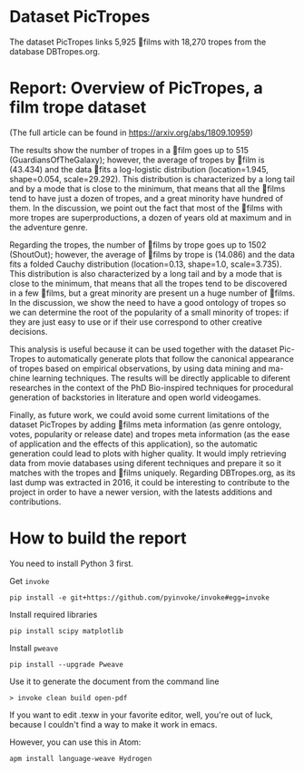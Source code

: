 # Dataset PicTropes

The dataset PicTropes links 5,925 films with 18,270 tropes from the database DBTropes.org.

# Report: Overview of PicTropes, a film trope dataset

(The full article can be found in https://arxiv.org/abs/1809.10959)

The results show the number of tropes in a film goes up to 515 (GuardiansOfTheGalaxy);
however, the average of tropes by film is (43.434) and the
data fits a log-logistic distribution (location=1.945, shape=0.054, scale=29.292).
This distribution is characterized by a long tail and by a mode that is close
to the minimum, that means that all the films tend to have just a dozen
of tropes, and a great minority have hundred of them. In the discussion,
we point out the fact that most of the films with more tropes are superproductions,
a dozen of years old at maximum and in the adventure genre.

Regarding the tropes, the number of films by trope goes up to 1502 (ShoutOut);
however, the average of films by trope is (14.086) and the data fits a folded
Cauchy distribution (location=0.13, shape=1.0, scale=3.735). This distribution
is also characterized by a long tail and by a mode that is close to
the minimum, that means that all the tropes tend to be discovered in a few
films, but a great minority are present un a huge number of films. In the
discussion, we show the need to have a good ontology of tropes so we can
determine the root of the popularity of a small minority of tropes: if they
are just easy to use or if their use correspond to other creative decisions.

This analysis is useful because it can be used together with the dataset Pic-
Tropes to automatically generate plots that follow the canonical appearance
of tropes based on empirical observations, by using data mining and ma-
chine learning techniques. The results will be directly applicable to diferent
researches in the context of the PhD Bio-inspired techniques for procedural
generation of backstories in literature and open world videogames.

Finally, as future work, we could avoid some current limitations of the
dataset PicTropes by adding films meta information (as genre ontology,
votes, popularity or release date) and tropes meta information (as the ease
of application and the effects of this application), so the automatic
generation could lead to plots with higher quality. It would imply retrieving
data from movie databases using diferent techniques and prepare it so it
matches with the tropes and films uniquely. Regarding DBTropes.org, as
its last dump was extracted in 2016, it could be interesting to contribute to
the project in order to have a newer version, with the latests additions and
contributions.

# How to build the report

You need to install Python 3 first.

Get `invoke` 

    pip install -e git+https://github.com/pyinvoke/invoke#egg=invoke

Install required libraries

    pip install scipy matplotlib


Install `pweave`

    pip install --upgrade Pweave

Use it to generate the document from the command line

```
> invoke clean build open-pdf
```

If you want to edit .texw in your favorite editor, well, you're out of luck, because I couldn't find a way to make it work in emacs.

However, you can use this in Atom:

    apm install language-weave Hydrogen

